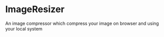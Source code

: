 # ImageResizer
An image compressor which compress your image on browser and using your local system
